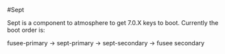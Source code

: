 #Sept

Sept is a component to atmosphere to get 7.0.X keys to boot. Currently the boot order is:

fusee-primary -> sept-primary -> sept-secondary -> fusee secondary

